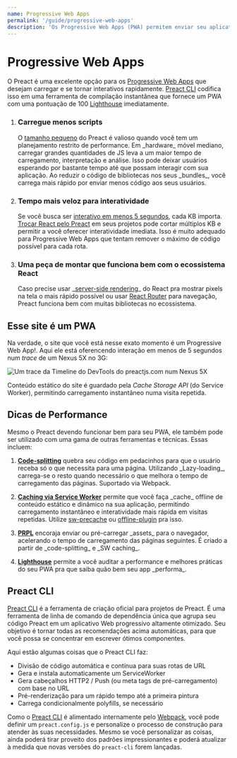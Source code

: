 ```yaml
---
name: Progressive Web Apps
permalink: '/guide/progressive-web-apps'
description: 'Os Progressive Web Apps (PWA) permitem enviar seu aplicativo offline. Eles funcionam muito bem com o Preact'
---
```


# Progressive Web Apps

O Preact é uma excelente opção para os [Progressive Web Apps](https://web.dev/learn/pwa/) que desejam carregar e se tornar interativos rapidamente. [Preact CLI](https://github.com/preactjs/preact-cli/) codifica isso em uma ferramenta de compilação instantânea que fornece um PWA com uma pontuação de 100 [Lighthouse][LH] imediatamente.

[LH]: https://developers.google.com/web/tools/lighthouse/

<ol class="list-view">
    <li class="list-item">
        <div class="list-header">
          <div class="_bubble" style="background-image: url(/assets/pwa-guide/load-less-script.svg);"></div>
        </div>
        <div class="list-detail">
          <div class="_title-block">
            <h3>Carregue menos scripts</h3>
          </div>
          <p class="_summary">
            O <a href="/about/project-goals">tamanho pequeno</a> do Preact é valioso quando você tem um planejamento restrito de performance. Em _hardware_ móvel mediano, carregar grandes quantidades de JS leva a um maior tempo de carregamento, interpretação e análise.
            Isso pode deixar usuários esperando por bastante tempo até que possam interagir com sua aplicação. Ao reduzir o código de bibliotecas nos seus _bundles_, você carrega mais rápido por enviar menos código aos seus usuários.
            </p>
        </div>
    </li>
    <li class="list-item">
        <div class="list-header">
          <div class="_bubble" style="background-image: url(/assets/pwa-guide/faster-tti.svg);"></div>
        </div>
        <div class="list-detail">
          <div class="_title-block">
            <h3>Tempo mais veloz para interatividade</h3>
          </div>
          <p class="_summary">
            Se você busca ser <a href="https://infrequently.org/2016/09/what-exactly-makes-something-a-progressive-web-app/">interativo em menos 5 segundos</a>, cada KB importa.
            <a href="/guide/switching-to-preact">Trocar React pelo Preact</a> em seus projetos pode cortar múltiplos KB e permitir a você oferecer interatividade imediata.
            Isso é muito adequado para Progressive Web Apps que tentam remover o máximo de código possível para cada rota.</p>
        </div>
    </li>
    <li class="list-item">
        <div class="list-header">
          <div class="_bubble" style="background-image: url(/assets/pwa-guide/building-block.svg);"></div>
        </div>
        <div class="list-detail">
          <div class="_title-block">
            <h3>Uma peça de montar que funciona bem com o ecossistema React</h3>
          </div>
          <p class="_summary">
            Caso precise usar _<a href="https://facebook.github.io/react/docs/react-dom-server.html">server-side rendering</a>_ do React pra mostrar pixels na tela o mais rápido possível
            ou usar <a href="https://github.com/ReactTraining/react-router">React Router</a> para navegação, Preact funciona bem com muitas bibliotecas no ecossistema. </p>
        </div>
    </li>
</ol>

## Esse site é um PWA

Na verdade, o site que você está nesse exato momento é um Progressive Web App!. Aqui ele está oferencendo interação em menos de 5 segundos num _trace_ de um Nexus 5X no 3G:

<img src="/assets/pwa-guide/timeline.jpg" alt="Um trace da Timeline do DevTools do preactjs.com num Nexus 5X"/>

Conteúdo estático do site é guardado pela _Cache Storage API_ (do Service Worker), permitindo carregamento instantâneo numa visita repetida.


## Dicas de Performance

Mesmo o Preact devendo funcionar bem para seu PWA, ele também pode ser utilizado com uma gama de outras ferramentas e técnicas. Essas incluem:

<ol class="list-view">
    <li class="list-item">
        <div class="list-header">
          <div class="_bubble" style="background-image: url(/assets/pwa-guide/code-splitting.svg);"></div>
        </div>
        <div class="list-detail">
          <p class="_summary"><strong><a href="https://webpack.github.io/docs/code-splitting.html">Code-splitting</a></strong> quebra seu código em pedacinhos para que o usuário receba só o que necessita para uma página. Utilizando _Lazy-loading_, carrega-se o resto quando necessário o que melhora o tempo de carregamento das páginas. Suportado via Webpack.</p>
        </div>
    </li>
    <li class="list-item">
        <div class="list-header">
          <div class="_bubble" style="background-image: url(/assets/pwa-guide/service-worker-caching.svg);"></div>
        </div>
        <div class="list-detail">
          <p class="_summary"><strong><a href="https://developers.google.com/web/fundamentals/getting-started/primers/service-workers">Caching via Service Worker</a></strong> permite que você faça _cache_ offline de conteúdo estático e dinâmico na sua aplicação, permitindo carregamento instantâneo e interatividade mais rápida em visitas repetidas. Utilize <a href="https://github.com/GoogleChrome/sw-precache#wrappers-and-starter-kits">sw-precache</a> ou <a href="https://github.com/NekR/offline-plugin">offline-plugin</a> pra isso.</p>
        </div>
    </li>
    <li class="list-item">
        <div class="list-header">
          <div class="_bubble" style="background-image: url(/assets/pwa-guide/prpl.svg);"></div>
        </div>
        <div class="list-detail">
          <p class="_summary"><strong><a href="https://developers.google.com/web/fundamentals/performance/prpl-pattern/">PRPL</a></strong>
          encoraja enviar ou pré-carregar _assets_ para o navegador, acelerando o tempo de carregamento das páginas seguintes. É criado a partir de _code-splitting_ e _SW caching_.</p>
        </div>
    </li>
    <li class="list-item">
        <div class="list-header">
          <div class="_bubble" style="background-image: url(/assets/pwa-guide/lighthouse.svg);"></div>
        </div>
        <div class="list-detail">
          <p class="_summary"><strong><a href="https://github.com/GoogleChrome/lighthouse/">Lighthouse</a></strong>
          permite a você auditar a performance e melhores práticas do seu PWA pra que saiba quão bem seu app _performa_.</p>
        </div>
    </li>
</ol>

## Preact CLI

[Preact CLI](https://github.com/preactjs/preact-cli/) é a ferramenta de criação oficial para projetos de Preact. É uma ferramenta de linha de comando de dependência única que agrupa seu código Preact em um aplicativo Web progressivo altamente otimizado. Seu objetivo é tornar todas as recomendações acima automáticas, para que você possa se concentrar em escrever ótimos componentes.

Aqui estão algumas coisas que o Preact CLI faz:

- Divisão de código automática e contínua para suas rotas de URL
- Gera e instala automaticamente um ServiceWorker
- Gera cabeçalhos HTTP2 / Push (ou meta tags de pré-carregamento) com base no URL
- Pré-renderização para um rápido tempo até a primeira pintura
- Carrega condicionalmente polyfills, se necessário

Como o [Preact CLI](https://github.com/preactjs/preact-cli/) é alimentado internamente pelo [Webpack](https://webpack.js.org), você pode definir um `preact.config.js` e personalize o processo de construção para atender às suas necessidades. Mesmo se você personalizar as coisas, ainda poderá tirar proveito dos padrões impressionantes e poderá atualizar à medida que novas versões do `preact-cli` forem lançadas.
